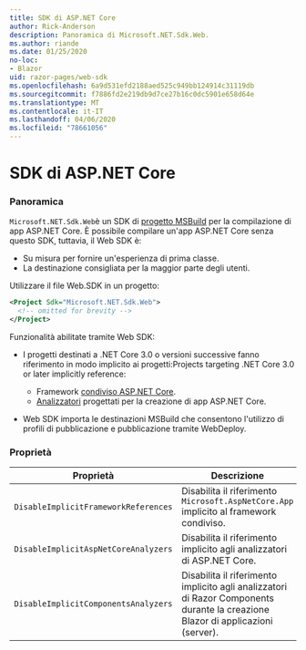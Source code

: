 ```yaml
---
title: SDK di ASP.NET Core
author: Rick-Anderson
description: Panoramica di Microsoft.NET.Sdk.Web.
ms.author: riande
ms.date: 01/25/2020
no-loc:
- Blazor
uid: razor-pages/web-sdk
ms.openlocfilehash: 6a9d531efd2188aed525c949bb124914c31119db
ms.sourcegitcommit: f7886fd2e219db9d7ce27b16c0dc5901e658d64e
ms.translationtype: MT
ms.contentlocale: it-IT
ms.lasthandoff: 04/06/2020
ms.locfileid: "78661056"
---
```

# <a name="aspnet-core-web-sdk"></a>SDK di ASP.NET Core

### <a name="overview"></a>Panoramica

`Microsoft.NET.Sdk.Web`è un SDK di [progetto MSBuild](https://docs.microsoft.com/visualstudio/msbuild/how-to-use-project-sdk) per la compilazione di app ASP.NET Core. È possibile compilare un'app ASP.NET Core senza questo SDK, tuttavia, il Web SDK è:

* Su misura per fornire un'esperienza di prima classe.
* La destinazione consigliata per la maggior parte degli utenti.

Utilizzare il file Web.SDK in un progetto:

  ```xml
  <Project Sdk="Microsoft.NET.Sdk.Web">
    <!-- omitted for brevity -->
  </Project>
  ```

Funzionalità abilitate tramite Web SDK:

* I progetti destinati a .NET Core 3.0 o versioni successive fanno riferimento in modo implicito ai progetti:Projects targeting .NET Core 3.0 or later implicitly reference:

  * Framework [condiviso ASP.NET Core](xref:fundamentals/metapackage-app).
  * [Analizzatori](/visualstudio/extensibility/getting-started-with-roslyn-analyzers) progettati per la creazione di app ASP.NET Core.
* Web SDK importa le destinazioni MSBuild che consentono l'utilizzo di profili di pubblicazione e pubblicazione tramite WebDeploy.

### <a name="properties"></a>Proprietà

| Proprietà | Descrizione |
| -------- | ----------- |
| `DisableImplicitFrameworkReferences` | Disabilita il riferimento `Microsoft.AspNetCore.App` implicito al framework condiviso. |
| `DisableImplicitAspNetCoreAnalyzers` | Disabilita il riferimento implicito agli analizzatori di ASP.NET Core. |
| `DisableImplicitComponentsAnalyzers` | Disabilita il riferimento implicito agli analizzatori di Razor Components durante la creazione Blazor di applicazioni (server). |
